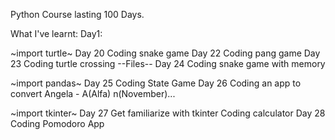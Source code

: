 Python Course lasting 100 Days.

What I've learnt:
Day1: 

~import turtle~
Day 20 
    Coding snake game
Day 22
    Coding pang game
Day 23
    Coding turtle crossing
        --Files--
Day 24
    Coding snake game with memory

~import pandas~
Day 25
    Coding State Game
Day 26
    Coding an app to convert Angela - A(Alfa) n(November)...

~import tkinter~
Day 27
    Get familiarize with tkinter
    Coding calculator
Day 28
    Coding Pomodoro App 